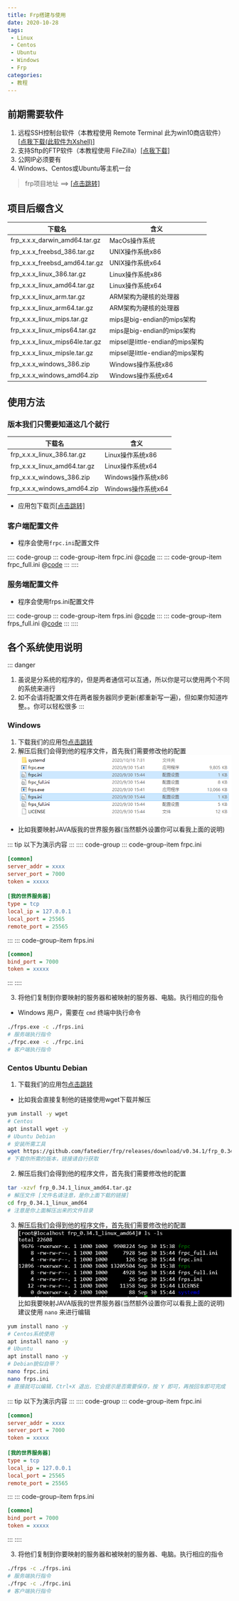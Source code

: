 ```yaml
---
title: Frp搭建与使用
date: 2020-10-28
tags:
 - Linux
 - Centos
 - Ubuntu
 - Windows
 - Frp
categories:
 - 教程
---
```

## 前期需要软件
1. 远程SSH控制台软件（本教程使用 Remote Terminal 此为win10商店软件）[[点我下载(此软件为Xshell)]](https://www.lanzoui.com/i88wyvi)
2. 支持Sftp的FTP软件（本教程使用 FileZilla）[[点我下载]](https://www.lanzoui.com/i88wyqd)
3. 公网IP必须要有
4. Windows、Centos或Ubuntu等主机一台

> frp项目地址 ==> [[点击跳转]](https://github.com/fatedier/frp)

## 项目后缀含义
| **下载名**                         | **含义**                      |
|---------------------------------|-----------------------------|
| frp_x.x.x_darwin_amd64.tar.gz   | MacOs操作系统                   |
| frp_x.x.x_freebsd_386.tar.gz    | UNIX操作系统x86                 |
| frp_x.x.x_freebsd_amd64.tar.gz  | UNIX操作系统x64                 |
| frp_x.x.x_linux_386.tar.gz      | Linux操作系统x86                |
| frp_x.x.x_linux_amd64.tar.gz    | Linux操作系统x64                |
| frp_x.x.x_linux_arm.tar.gz      | ARM架构为硬核的处理器                |
| frp_x.x.x_linux_arm64.tar.gz    | ARM架构为硬核的处理器                |
| frp_x.x.x_linux_mips.tar.gz     | mips是big-endian的mips架构      |
| frp_x.x.x_linux_mips64.tar.gz   | mips是big-endian的mips架构      |
| frp_x.x.x_linux_mips64le.tar.gz | mipsel是little-endian的mips架构 |
| frp_x.x.x_linux_mipsle.tar.gz   | mipsel是little-endian的mips架构 |
| frp_x.x.x_windows_386.zip       | Windows操作系统x86              |
| frp_x.x.x_windows_amd64.zip     | Windows操作系统x64              |


## 使用方法
### 版本我们只需要知道这几个就行
| **下载名**                      | **含义**         |
|------------------------------|----------------|
| frp_x.x.x_linux_386.tar.gz   | Linux操作系统x86   |
| frp_x.x.x_linux_amd64.tar.gz | Linux操作系统x64   |
| frp_x.x.x_windows_386.zip    | Windows操作系统x86 |
| frp_x.x.x_windows_amd64.zip  | Windows操作系统x64 |

- 应用包下载页[[点击跳转]](https://github.com/fatedier/frp/releases)
### 客户端配置文件
- 程序会使用`frpc.ini`配置文件

:::: code-group
::: code-group-item frpc.ini
@[code](./file/frpc.ini)
:::
::: code-group-item frpc_full.ini
@[code](./file/frpc_full.ini)
:::
::::

### 服务端配置文件
- 程序会使用frps.ini配置文件

:::: code-group
::: code-group-item frps.ini
@[code](./file/frps.ini)
:::
::: code-group-item frps_full.ini
@[code](./file/frps_full.ini)
:::
::::

## 各个系统使用说明
::: danger
1. 虽说是分系统的程序的，但是两者通信可以互通，所以你是可以使用两个不同的系统来进行
2. 如不会请将配置文件在两者服务器同步更新(都重新写一遍)，但如果你知道咋整。。你可以轻松很多
:::

### Windows
1. 下载我们的应用包[点击跳转](https://github.com/fatedier/frp/releases)
2. 解压后我们会得到他的程序文件，首先我们需要修改他的配置
![](./images/frp_1.png)
- 比如我要映射JAVA版我的世界服务器(当然额外设置你可以看我上面的说明)

::: tip 以下为演示内容
:::
:::: code-group
::: code-group-item frpc.ini
```ini
[common]
server_addr = xxxx
server_port = 7000
token = xxxxx

[我的世界服务器]
type = tcp
local_ip = 127.0.0.1
local_port = 25565
remote_port = 25565
```
:::
::: code-group-item frps.ini
```ini
[common]
bind_port = 7000
token = xxxxx
```
:::
::::

3. 将他们复制到你要映射的服务器和被映射的服务器、电脑。执行相应的指令
- Windows 用户，需要在 `cmd` 终端中执行命令
```bash
./frps.exe -c ./frps.ini
# 服务端执行指令
./frpc.exe -c ./frpc.ini
# 客户端执行指令
```

### Centos Ubuntu Debian
1. 下载我们的应用包[点击跳转](https://github.com/fatedier/frp/releases)
- 比如我会直接复制他的链接使用wget下载并解压
```bash
yum install -y wget
# Centos
apt install wget -y
# Ubuntu Debian
# 安装所需工具
wget https://github.com/fatedier/frp/releases/download/v0.34.1/frp_0.34.1_linux_amd64.tar.gz
# 下载你所需的版本，链接请自行获取
```
2. 解压后我们会得到他的程序文件，首先我们需要修改他的配置
```bash
tar -xzvf frp_0.34.1_linux_amd64.tar.gz
# 解压文件 [文件名请注意，是你上面下载的链接]
cd frp_0.34.1_linux_amd64
# 注意是你上面解压出来的文件目录
```
3. 解压后我们会得到他的程序文件，首先我们需要修改他的配置
![](./images/frp_2.png)
比如我要映射JAVA版我的世界服务器(当然额外设置你可以看我上面的说明)
建议使用 `nano` 来进行编辑
```bash
yum install nano -y
# Centos系统使用
apt install nano -y
# Ubuntu
apt install nano -y
# Debian貌似自带？
nano frpc.ini
nano frps.ini
# 直接就可以编辑，Ctrl+X 退出，它会提示是否需要保存，按 Y 即可，再按回车即可完成
```

::: tip 以下为演示内容
:::
:::: code-group
::: code-group-item frpc.ini
```ini
[common]
server_addr = xxxx
server_port = 7000
token = xxxxx

[我的世界服务器]
type = tcp
local_ip = 127.0.0.1
local_port = 25565
remote_port = 25565
```
:::
::: code-group-item frps.ini
```ini
[common]
bind_port = 7000
token = xxxxx
```
:::
::::

3. 将他们复制到你要映射的服务器和被映射的服务器、电脑。执行相应的指令
```bash
./frps -c ./frps.ini
# 服务端执行指令
./frpc -c ./frpc.ini
# 客户端执行指令
```